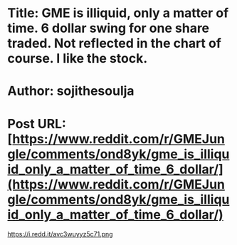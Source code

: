 # Title: GME is illiquid, only a matter of time. 6 dollar swing for one share traded. Not reflected in the chart of course. I like the stock.
# Author: sojithesoulja
# Post URL: [https://www.reddit.com/r/GMEJungle/comments/ond8yk/gme_is_illiquid_only_a_matter_of_time_6_dollar/](https://www.reddit.com/r/GMEJungle/comments/ond8yk/gme_is_illiquid_only_a_matter_of_time_6_dollar/)


https://i.redd.it/avc3wuyyz5c71.png